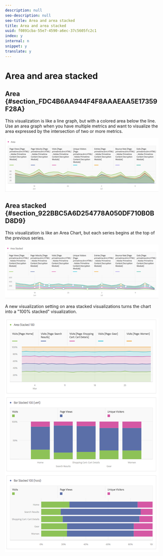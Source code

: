 ```yaml
---
description: null
seo-description: null
seo-title: Area and area stacked
title: Area and area stacked
uuid: f0891cba-55e7-4590-a6ec-37c5605fc2c1
index: y
internal: n
snippet: y
translate: y
---
```


# Area and area stacked


## Area {#section_FDC4B6AA944F4F8AAAEAA5E17359F28A}

This visualization is like a line graph, but with a colored area below the line. Use an area graph when you have multiple metrics and want to visualize the area expressed by the intersection of two or more metrics. 

![](assets/area.png) 

## Area stacked {#section_922BBC5A6D254778A050DF710B0BD8D9}

This visualization is like an Area Chart, but each series begins at the top of the previous series. 

![](assets/area-stacked.png) 

A new visualization setting on area stacked visualizations turns the chart into a "100% stacked" visualization. 

![](assets/areastacked100.png) 
